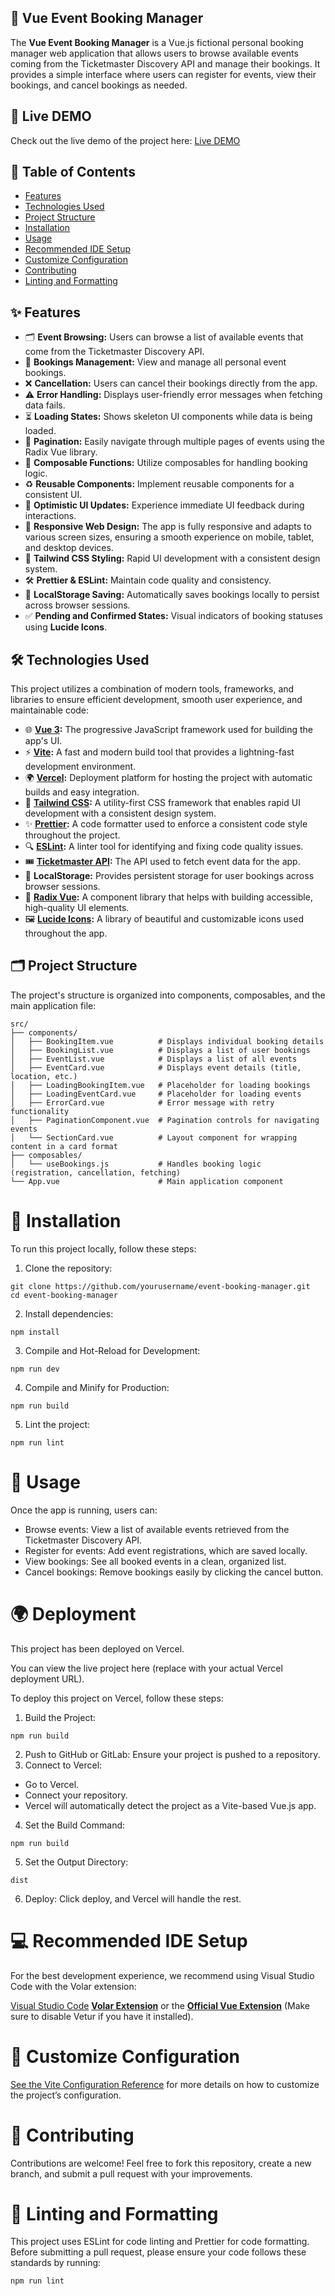 ## 📅 Vue Event Booking Manager

The **Vue Event Booking Manager** is a Vue.js fictional personal booking manager web application that allows users to browse available events coming from the Ticketmaster Discovery API and manage their bookings. It provides a simple interface where users can register for events, view their bookings, and cancel bookings as needed.

## 🚀 Live DEMO

Check out the live demo of the project here: [Live DEMO](https://vue-vite-event-bookin-manager-9wejnfbmm-yuta-asakuras-projects.vercel.app/) 

## 📖 Table of Contents

- [Features](#features)
- [Technologies Used](#technologies-used)
- [Project Structure](#project-structure)
- [Installation](#installation)
- [Usage](#usage)
- [Recommended IDE Setup](#recommended-ide-setup)
- [Customize Configuration](#customize-configuration)
- [Contributing](#contributing)
- [Linting and Formatting](#linting-and-formatting)

## ✨ Features

- 🗂️ **Event Browsing:** Users can browse a list of available events that come from the Ticketmaster Discovery API.
- 📝 **Bookings Management:** View and manage all personal event bookings.
- ❌ **Cancellation:** Users can cancel their bookings directly from the app.
- ⚠️ **Error Handling:** Displays user-friendly error messages when fetching data fails.
- ⏳ **Loading States:** Shows skeleton UI components while data is being loaded.
- 📄 **Pagination:** Easily navigate through multiple pages of events using the Radix Vue library.
- 🔧 **Composable Functions:** Utilize composables for handling booking logic.
- ♻️ **Reusable Components:** Implement reusable components for a consistent UI.
- 🚀 **Optimistic UI Updates:** Experience immediate UI feedback during interactions.
- 📱 **Responsive Web Design:** The app is fully responsive and adapts to various screen sizes, ensuring a smooth experience on mobile, tablet, and desktop devices.
- 🎨 **Tailwind CSS Styling:** Rapid UI development with a consistent design system.
- 🛠️ **Prettier & ESLint:** Maintain code quality and consistency.
- 💾 **LocalStorage Saving:** Automatically saves bookings locally to persist across browser sessions.
- ✅ **Pending and Confirmed States:** Visual indicators of booking statuses using **Lucide Icons**.

## 🛠️ Technologies Used

This project utilizes a combination of modern tools, frameworks, and libraries to ensure efficient development, smooth user experience, and maintainable code:

- 🌐 **[Vue 3](https://vuejs.org/):** The progressive JavaScript framework used for building the app's UI.
- ⚡ **[Vite](https://vitejs.dev/):** A fast and modern build tool that provides a lightning-fast development environment.
- 🌍 **[Vercel](https://vercel.com/):** Deployment platform for hosting the project with automatic builds and easy integration.
- 🎨 **[Tailwind CSS](https://tailwindcss.com/):** A utility-first CSS framework that enables rapid UI development with a consistent design system.
- ✨ **[Prettier](https://prettier.io/):** A code formatter used to enforce a consistent code style throughout the project.
- 🔍 **[ESLint](https://eslint.org/):** A linter tool for identifying and fixing code quality issues.
- 🎟️ **[Ticketmaster API](https://developer.ticketmaster.com/):** The API used to fetch event data for the app.
- 💾 **LocalStorage:** Provides persistent storage for user bookings across browser sessions.
- 🧩 **[Radix Vue](https://radix-vue.com/):** A component library that helps with building accessible, high-quality UI elements.
- 🖼️ **[Lucide Icons](https://lucide.dev/):** A library of beautiful and customizable icons used throughout the app.

## 🗂️ Project Structure

The project's structure is organized into components, composables, and the main application file:

```plaintext
src/
├── components/
│   ├── BookingItem.vue          # Displays individual booking details
│   ├── BookingList.vue          # Displays a list of user bookings
│   ├── EventList.vue            # Displays a list of all events
│   ├── EventCard.vue            # Displays event details (title, location, etc.)
│   ├── LoadingBookingItem.vue   # Placeholder for loading bookings
│   ├── LoadingEventCard.vue     # Placeholder for loading events
│   ├── ErrorCard.vue            # Error message with retry functionality
│   ├── PaginationComponent.vue  # Pagination controls for navigating events
│   └── SectionCard.vue          # Layout component for wrapping content in a card format
├── composables/
│   └── useBookings.js           # Handles booking logic (registration, cancellation, fetching)
└── App.vue                      # Main application component
```

# 🚀 Installation

To run this project locally, follow these steps:

1.	Clone the repository:
```ssh
git clone https://github.com/yourusername/event-booking-manager.git
cd event-booking-manager
```

2.	Install dependencies:
```ssh
npm install
```

3.	Compile and Hot-Reload for Development:
```ssh
npm run dev
```

4.	Compile and Minify for Production:
```ssh
npm run build
```

5.	Lint the project:
```ssh
npm run lint
```


# 🎯 Usage

Once the app is running, users can:

- Browse events: View a list of available events retrieved from the Ticketmaster Discovery API.
- Register for events: Add event registrations, which are saved locally.
- View bookings: See all booked events in a clean, organized list.
- Cancel bookings: Remove bookings easily by clicking the cancel button.

# 🌍 Deployment

This project has been deployed on Vercel.

You can view the live project here (replace with your actual Vercel deployment URL).

To deploy this project on Vercel, follow these steps:

1.	Build the Project:
```ssh
npm run build
```
2.	Push to GitHub or GitLab: Ensure your project is pushed to a repository.
3.	Connect to Vercel:
- Go to Vercel.
- Connect your repository.
- Vercel will automatically detect the project as a Vite-based Vue.js app.
4.	Set the Build Command:
```ssh
npm run build
```

5.	Set the Output Directory:
```ssh
dist
```
6.	Deploy: Click deploy, and Vercel will handle the rest.

# 💻 Recommended IDE Setup

For the best development experience, we recommend using Visual Studio Code with the Volar extension:

[Visual Studio Code](https://code.visualstudio.com/)
**[Volar Extension](https://marketplace.visualstudio.com/items?itemName=Vue.volar)** or the **[Official Vue Extension](https://marketplace.visualstudio.com/items?itemName=Vue.vscode-typescript-vue-plugin)** (Make sure to disable Vetur if you have it installed).

# 🔧 Customize Configuration

[See the Vite Configuration Reference](https://vitejs.dev/config/) for more details on how to customize the project’s configuration.

# 🤝 Contributing

Contributions are welcome! Feel free to fork this repository, create a new branch, and submit a pull request with your improvements.

# 🧹 Linting and Formatting

This project uses ESLint for code linting and Prettier for code formatting. Before submitting a pull request, please ensure your code follows these standards by running:
```ssh
npm run lint
```
